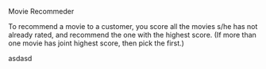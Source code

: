 Movie Recommeder

To recommend a movie to a customer, you score all the movies s/he has not already rated, and recommend the one with the highest score. (If more than one movie has joint highest score, then pick the first.)

asdasd
